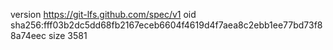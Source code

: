 version https://git-lfs.github.com/spec/v1
oid sha256:fff03b2dc5dd68fb2167eceb6604f4619d4f7aea8c2ebb1ee77bd73f88a74eec
size 3581
